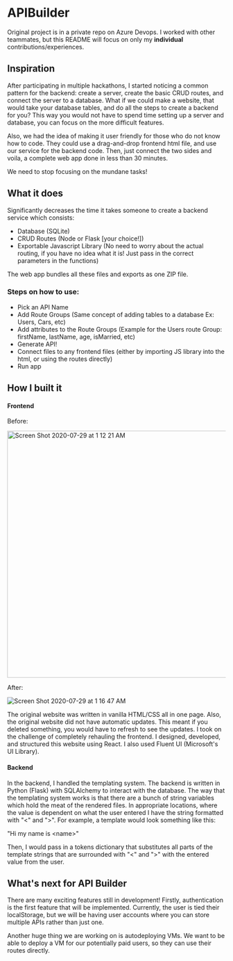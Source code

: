 # APIBuilder
Original project is in a private repo on Azure Devops. I worked with other teammates, but this README will focus on only my **individual** contributions/experiences. 

## Inspiration
After participating in multiple hackathons, I started noticing a common pattern for the backend: create a server, create the basic CRUD routes, and connect the server to a database. What if we could make a website, that would take your database tables, and do all the steps to create a backend for you? This way you would not have to spend time setting up a server and database, you can focus on the more difficult features. 

Also, we had the idea of making it user friendly for those who do not know how to code. They could use a drag-and-drop frontend html file, and use our service for the backend code. Then, just connect the two sides and voila, a complete web app done in less than 30 minutes. 

We need to stop focusing on the mundane tasks!   

## What it does
Significantly decreases the time it takes someone to create a backend service which consists:
* Database (SQLite)
* CRUD Routes (Node or Flask [your choice!])
* Exportable Javascript Library (No need to worry about the actual routing, if you have no idea what it is! Just pass in the correct parameters in the functions)

The web app bundles all these files and exports as one ZIP file.

### Steps on how to use:
* Pick an API Name 
* Add Route Groups (Same concept of adding tables to a database Ex: Users, Cars, etc)
* Add attributes to the Route Groups (Example for the Users route Group: firstName, lastName, age, isMarried, etc)
* Generate API!
* Connect files to any frontend files (either by importing JS library into the html, or using the routes directly)
* Run app

## How I built it

#### Frontend

Before: 

<img width="568" alt="Screen Shot 2020-07-29 at 1 12 21 AM" src="https://user-images.githubusercontent.com/45616379/88774969-f363d000-d138-11ea-8fc9-6a15a2a43f17.png">

After: 

![Screen Shot 2020-07-29 at 1 16 47 AM](https://user-images.githubusercontent.com/45616379/88775152-34f47b00-d139-11ea-8820-27225582c685.png)

The original website was written in vanilla HTML/CSS all in one page. Also, the original website did not have automatic updates. This meant if you deleted something, you would have to refresh to see the updates. I took on the challenge of completely rehauling the frontend. I designed, developed, and structured this website using React. I also used Fluent UI (Microsoft's UI Library).  

#### Backend

In the backend, I handled the templating system. The backend is written in Python (Flask) with SQLAlchemy to interact with the database. The way that the templating system works is that there are a bunch of string variables which hold the meat of the rendered files. In appropriate locations, where the value is dependent on what the user entered I have the string formatted with "<" and ">". For example, a template would look something like this:

"Hi my name is <<a>name>"
  
Then, I would pass in a tokens dictionary that substitutes all parts of the template strings that are surrounded with "<" and ">" with the entered value from the user. 

## What's next for API Builder

There are many exciting features still in development! Firstly, authentication is the first feature that will be implemented. Currently, the user is tied their localStorage, but we will be having user accounts where you can store multiple APIs rather than just one. 

Another huge thing we are working on is autodeploying VMs. We want to be able to deploy a VM for our potentially paid users, so they can use their routes directly. 

